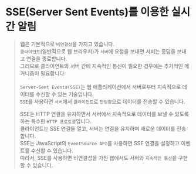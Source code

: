 # SSE(Server Sent Events)를 이용한 실시간 알림

> 웹은 기본적으로 `비연결성`을 가지고 있습니다. <br>
> `클라이언트`(일반적으로 웹 브라우저)가 `서버`에 요청을 보내면 서버는 응답을 보내고 연결을 종료합니다. <br> 
> 그러므로 클라이언트와 서버 간에 지속적인 통신이 필요한 경우에는 추가적인 메커니즘이 필요합니다.<br><br>
> `Server-Sent Events(SSE)`는 웹 애플리케이션에서 서버로부터 지속적으로 데이터를 수신할 수 있는 기술입니다.<br>
> `SSE`를 사용하면 `서버`에서 `클라이언트`로 `단방향`으로 데이터를 전송할 수 있습니다. <br>
>
> SSE는 HTTP 연결을 유지하면서 서버에서 지속적으로 데이터를 보낼 수 있도록 하는 특수한 `HTTP 프로토콜`입니다.<br>
> 클라이언트는 SSE 연결을 열고, 서버는 연결을 유지하며 새로운 데이터를 전송합니다. <br>
> SSE는 JavaScript의 `EventSource API`를 사용하면 SSE 연결을 설정하고 이벤트를 수신할 수 있습니다.<br>
> 따라서, SSE를 사용하면 비연결성을 가진 웹에서도 서버와 `지속적인 통신`을 구현할 수 있습니다.<br>
